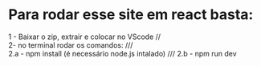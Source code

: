 ﻿# Para rodar esse site em react basta:
1 - Baixar o zip, extrair e colocar no VScode  //  
2- no terminal rodar os comandos:  ///  
 2.a - npm install (é necessário node.js intalado)  ///
 2.b - npm run dev
